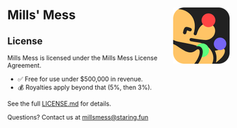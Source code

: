 # Mills' Mess <img alt="Mills Mess logo" align="right" width="128" height="128" src="./img/logo.png" />

## License

Mills Mess is licensed under the Mills Mess License Agreement.
- ✅ Free for use under $500,000 in revenue.
- 💰 Royalties apply beyond that (5%, then 3%).

See the full [LICENSE.md](./LICENSE.md) for details.

Questions? Contact us at [millsmess@staring.fun](mailto:millsmess@staring.fun)